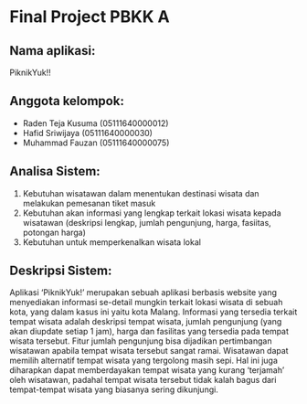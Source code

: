 # Final Project PBKK A

## Nama aplikasi:
PiknikYuk!!

## Anggota kelompok:
  - Raden Teja Kusuma (05111640000012)
  - Hafid Sriwijaya   (05111640000030)
  - Muhammad Fauzan   (05111640000075)

## Analisa Sistem:
1. Kebutuhan wisatawan dalam menentukan destinasi wisata dan melakukan pemesanan tiket masuk
2. Kebutuhan akan informasi yang lengkap terkait lokasi wisata kepada wisatawan (deskripsi lengkap, jumlah pengunjung, harga, fasiitas, potongan harga)
3. Kebutuhan untuk memperkenalkan wisata lokal

## Deskripsi Sistem:
Aplikasi ‘PiknikYuk!’ merupakan sebuah aplikasi berbasis website yang menyediakan informasi se-detail mungkin terkait lokasi wisata di sebuah kota, yang dalam kasus ini yaitu kota Malang. Informasi yang tersedia terkait tempat wisata adalah deskripsi tempat wisata, jumlah pengunjung (yang akan diupdate setiap 1 jam), harga dan fasilitas yang tersedia pada tempat wisata tersebut. Fitur jumlah pengunjung bisa dijadikan pertimbangan wisatawan apabila tempat wisata tersebut sangat ramai. Wisatawan dapat memilih alternatif tempat wisata yang tergolong masih sepi. Hal ini juga diharapkan dapat memberdayakan tempat wisata yang kurang ‘terjamah’ oleh wisatawan, padahal tempat wisata tersebut tidak kalah bagus dari tempat-tempat wisata yang biasanya sering dikunjungi. 
